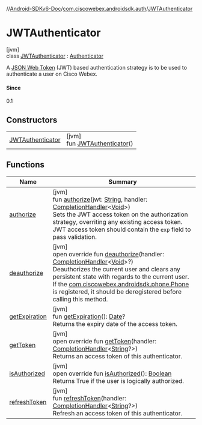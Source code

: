//[Android-SDKv6-Doc](../../../index.md)/[com.ciscowebex.androidsdk.auth](../index.md)/[JWTAuthenticator](index.md)

# JWTAuthenticator

[jvm]\
class [JWTAuthenticator](index.md) : [Authenticator](../-authenticator/index.md)

A <a href="https://jwt.io/introduction">JSON Web Token</a> (JWT) based authentication strategy is to be used to authenticate a user on Cisco Webex.

#### Since

0.1

## Constructors

| | |
|---|---|
| [JWTAuthenticator](-j-w-t-authenticator.md) | [jvm]<br>fun [JWTAuthenticator](-j-w-t-authenticator.md)() |

## Functions

| Name | Summary |
|---|---|
| [authorize](authorize.md) | [jvm]<br>fun [authorize](authorize.md)(jwt: [String](https://kotlinlang.org/api/latest/jvm/stdlib/kotlin/-string/index.html), handler: [CompletionHandler](../../com.ciscowebex.androidsdk/-completion-handler/index.md)&lt;[Void](https://docs.oracle.com/javase/8/docs/api/java/lang/Void.html)&gt;)<br>Sets the JWT access token on the authorization strategy, overriting any existing access token. JWT access token should contain the `exp` field to pass validation. |
| [deauthorize](deauthorize.md) | [jvm]<br>open override fun [deauthorize](deauthorize.md)(handler: [CompletionHandler](../../com.ciscowebex.androidsdk/-completion-handler/index.md)&lt;[Void](https://docs.oracle.com/javase/8/docs/api/java/lang/Void.html)&gt;?)<br>Deauthorizes the current user and clears any persistent state with regards to the current user. If the [com.ciscowebex.androidsdk.phone.Phone](../../com.ciscowebex.androidsdk.phone/-phone/index.md) is registered, it should be deregistered before calling this method. |
| [getExpiration](get-expiration.md) | [jvm]<br>fun [getExpiration](get-expiration.md)(): [Date](https://docs.oracle.com/javase/8/docs/api/java/util/Date.html)?<br>Returns the expiry date of the access token. |
| [getToken](get-token.md) | [jvm]<br>open override fun [getToken](get-token.md)(handler: [CompletionHandler](../../com.ciscowebex.androidsdk/-completion-handler/index.md)&lt;[String](https://kotlinlang.org/api/latest/jvm/stdlib/kotlin/-string/index.html)?&gt;)<br>Returns an access token of this authenticator. |
| [isAuthorized](is-authorized.md) | [jvm]<br>open override fun [isAuthorized](is-authorized.md)(): [Boolean](https://kotlinlang.org/api/latest/jvm/stdlib/kotlin/-boolean/index.html)<br>Returns True if the user is logically authorized. |
| [refreshToken](refresh-token.md) | [jvm]<br>fun [refreshToken](refresh-token.md)(handler: [CompletionHandler](../../com.ciscowebex.androidsdk/-completion-handler/index.md)&lt;[String](https://kotlinlang.org/api/latest/jvm/stdlib/kotlin/-string/index.html)?&gt;)<br>Refresh an access token of this authenticator. |
